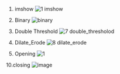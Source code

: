  1. imshow
![1 imshow](https://user-images.githubusercontent.com/98944692/170004873-aef14b4f-7d3d-4ad5-a344-a27d1b56c1a5.png)


 6. Binary
![binary](https://user-images.githubusercontent.com/98944692/170004020-4f51ecfa-0637-446e-99b0-233166505825.png)


 7. Double Threshold
![7 double_thresholod](https://user-images.githubusercontent.com/98944692/170449133-2a223a0e-f1f9-4554-9fb5-a9f02e5d2acb.png)


 8. Dilate_Erode
![8  dilate_erode](https://user-images.githubusercontent.com/98944692/171641813-6909ab48-b9cc-4781-89fd-b65f6354f4a2.png)

 9. Opening
![1](https://user-images.githubusercontent.com/98944692/171819234-4acded72-8e21-4411-ae61-e72367351b3a.png)



10.closing
![image](https://user-images.githubusercontent.com/98944692/171817734-dca34ac5-8eb6-4075-9927-6f143afc5f21.png)
